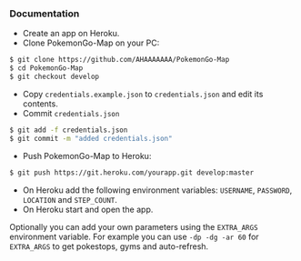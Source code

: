 ### Documentation

- Create an app on Heroku.
- Clone PokemonGo-Map on your PC:
```sh
$ git clone https://github.com/AHAAAAAAA/PokemonGo-Map
$ cd PokemonGo-Map
$ git checkout develop
```
- Copy `credentials.example.json` to `credentials.json` and edit its contents.
- Commit `credentials.json`
```sh
$ git add -f credentials.json
$ git commit -m "added credentials.json"
```
- Push PokemonGo-Map to Heroku:
```sh
$ git push https://git.heroku.com/yourapp.git develop:master
```
- On Heroku add the following environment variables: `USERNAME`, `PASSWORD`, `LOCATION` and `STEP_COUNT`.
- On Heroku start and open the app.

Optionally you can add your own parameters using the `EXTRA_ARGS` environment variable. For example you can use `-dp -dg -ar 60` for `EXTRA_ARGS` to get pokestops, gyms and auto-refresh.